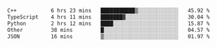 <!--START_SECTION:waka-->

```txt
C++           6 hrs 23 mins   ███████████▒░░░░░░░░░░░░░   45.92 %
TypeScript    4 hrs 11 mins   ███████▓░░░░░░░░░░░░░░░░░   30.04 %
Python        2 hrs 12 mins   ████░░░░░░░░░░░░░░░░░░░░░   15.87 %
Other         38 mins         █░░░░░░░░░░░░░░░░░░░░░░░░   04.57 %
JSON          16 mins         ▒░░░░░░░░░░░░░░░░░░░░░░░░   01.97 %
```

<!--END_SECTION:waka-->
